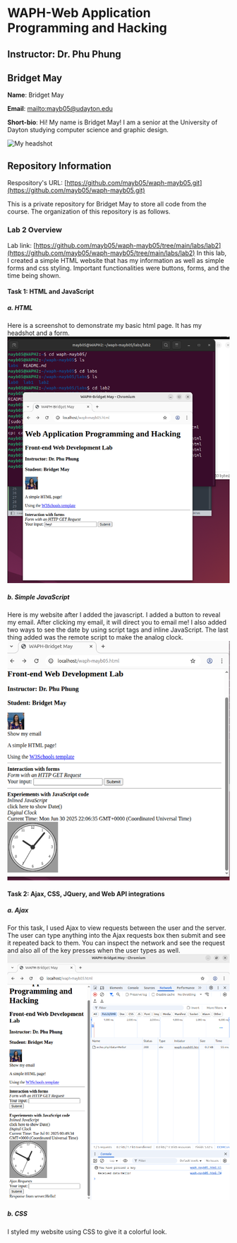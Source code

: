 # WAPH-Web Application Programming and Hacking

## Instructor: Dr. Phu Phung

## Bridget May

**Name**: Bridget May

**Email**: [mailto:mayb05@udayton.edu](mayb05@udayton.edu)

**Short-bio**: Hi! My name is Bridget May! I am a senior at the University of Dayton studying computer science and graphic design. 

![My headshot](https://media.licdn.com/dms/image/v2/D4E03AQHvk8lHxTiECQ/profile-displayphoto-shrink_200_200/profile-displayphoto-shrink_200_200/0/1713551502164?e=2147483647&v=beta&t=SuY7PS2d8f-eDm-pIhqAfLjnjmJ0WVn1xhShCborkbg)

## Repository Information

Respository's URL: [https://github.com/mayb05/waph-mayb05.git](https://github.com/mayb05/waph-mayb05.git)

This is a private repository for Bridget May to store all code from the course. The organization of this repository is as follows.

### Lab 2 Overview
Lab link: [https://github.com/mayb05/waph-mayb05/tree/main/labs/lab2](https://github.com/mayb05/waph-mayb05/tree/main/labs/lab2)
In this lab, I created a simple HTML website that has my information as well as simple forms and css styling. Important functionalities were buttons, forms, and the time being shown. 

#### Task 1: HTML and JavaScript
##### a. HTML
Here is a screenshot to demonstrate my basic html page. It has my headshot and a form. 
![Simple HTMl](simplehtml.png)

##### b. Simple JavaScript

Here is my website after I added the javascript. I added a button to reveal my email. After clicking my email, it will direct you to email me! I also added two ways to see the date by using script tags and inline JavaScript. The last thing added was the remote script to make the analog clock. 
![JavaScript Additions](javascript.png)

#### Task 2: Ajax, CSS, JQuery, and Web API integrations
##### a. Ajax

For this task, I used Ajax to view requests between the user and the server. The user can type anything into the Ajax requests box then submit and see it repeated back to them. You can inspect the network and see the request and also all of the key presses when the user types as well. 
![Ajax Addition](ajax.png)

##### b. CSS

I styled my website using CSS to give it a colorful look. 